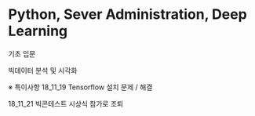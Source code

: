 # Python, Sever Administration, Deep Learning

기초 입문 

빅데이터 분석 및 시각화

※ 특이사항
18_11_19 Tensorflow 설치 문제 / 해결

18_11_21 빅콘테스트 시상식 참가로 조퇴
